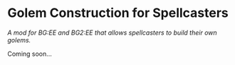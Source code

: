 # Golem Construction for Spellcasters

*A mod for BG:EE and BG2:EE that allows spellcasters to build their own golems.*

Coming soon...
